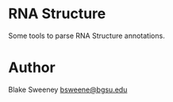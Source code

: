 RNA Structure
=============

Some tools to parse RNA Structure annotations.

Author
======
Blake Sweeney <bsweene@bgsu.edu>
